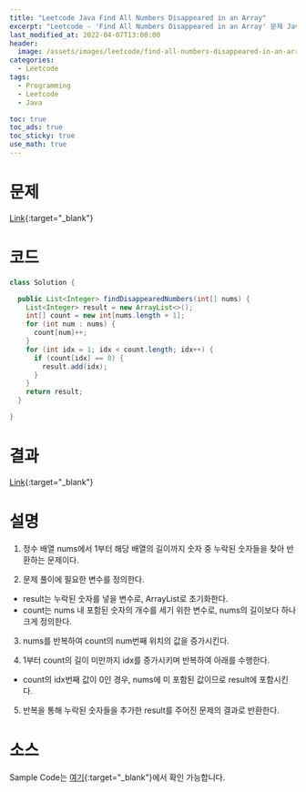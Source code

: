 ```yaml
---
title: "Leetcode Java Find All Numbers Disappeared in an Array"
excerpt: "Leetcode - 'Find All Numbers Disappeared in an Array' 문제 Java 풀이"
last_modified_at: 2022-04-07T13:00:00
header:
  image: /assets/images/leetcode/find-all-numbers-disappeared-in-an-array.png
categories:
  - Leetcode
tags:
  - Programming
  - Leetcode
  - Java

toc: true
toc_ads: true
toc_sticky: true
use_math: true
---
```

# 문제
[Link](https://leetcode.com/problems/find-all-numbers-disappeared-in-an-array/){:target="_blank"}

# 코드
```java
class Solution {

  public List<Integer> findDisappearedNumbers(int[] nums) {
    List<Integer> result = new ArrayList<>();
    int[] count = new int[nums.length + 1];
    for (int num : nums) {
      count[num]++;
    }
    for (int idx = 1; idx < count.length; idx++) {
      if (count[idx] == 0) {
        result.add(idx);
      }
    }
    return result;
  }

}
```

# 결과
[Link](https://leetcode.com/submissions/detail/675507442/){:target="_blank"}

# 설명
1. 정수 배열 nums에서 1부터 해당 배열의 길이까지 숫자 중 누락된 숫자들을 찾아 반환하는 문제이다.

2. 문제 풀이에 필요한 변수를 정의한다.
- result는 누락된 숫자를 넣을 변수로, ArrayList로 초기화한다.
- count는 nums 내 포함된 숫자의 개수를 세기 위한 변수로, nums의 길이보다 하나 크게 정의한다.

3. nums를 반복하여 count의 num번째 위치의 값을 증가시킨다.

4. 1부터 count의 길이 미만까지 idx를 증가시키며 반복하여 아래를 수행한다.
- count의 idx번째 값이 0인 경우, nums에 미 포함된 값이므로 result에 포함시킨다.

5. 반복을 통해 누락된 숫자들을 추가한 result를 주어진 문제의 결과로 반환한다.

# 소스
Sample Code는 [여기](https://github.com/GracefulSoul/leetcode/blob/master/src/main/java/gracefulsoul/problems/FindAllNumbersDisappearedInAnArray.java){:target="_blank"}에서 확인 가능합니다.